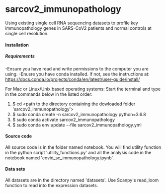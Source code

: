 # sarcov2_immunopathology
Using existing single cell RNA sequencing datasets to profile key immunopathology genes in SARS-CoV2 patients and normal controls at single cell resolution.

#### Installation
##### Requirements
-Ensure you have read and write permissions to the computer you are using.
-Enusre you have conda installed. If not, see the instructions at: https://docs.conda.io/projects/conda/en/latest/user-guide/install/

For Mac or Linux/Unix based operating systems:
Start the terminal and type in the commands below in the listed order:
1. $ cd <path to the directory containing the dowloaded folder 'sarcov2_immunopathology'>
2. $ sudo conda create -n sarcov2_immunopathology python=3.6.8
3. $ sudo conda activate sarcov2_immunopathology
4. $ sudo conda env update --file sarcov2_immunopathology.yml 

#### Source code
All source code is in the folder named notebook. You will find utility function in the python script 'utility_functions.py' and all the analysis code in the notebook named 'covid_sc_immunopathology.ipynb'.   

#### Data sets
All datasets are in the directory named 'datasets'. Use Scanpy's read_loom function to read into the expression datasets.
